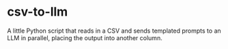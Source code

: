 # csv-to-llm
A little Python script that reads in a CSV and sends templated prompts to an LLM in parallel, placing the output into another column.
